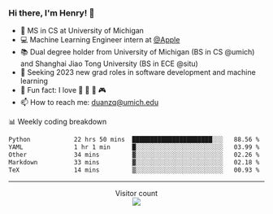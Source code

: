 ### Hi there, I'm Henry! 👋

- 🔭 MS in CS at University of Michigan
- 💻 Machine Learning Engineer intern at [@Apple](https://github.com/apple)
- 📚 Dual degree holder from University of Michigan (BS in CS @umich) and Shanghai Jiao Tong University (BS in ECE @situ)
- 🤖 Seeking 2023 new grad roles in software development and machine learning
- 🍁 Fun fact: I love 📸 🏓 🍜 🎮
- 📫 How to reach me: [duanzq@umich.edu](mailto:duanzq@umich.edu)

📊 Weekly coding breakdown
<!--START_SECTION:waka-->

```txt
Python            22 hrs 50 mins  ██████████████████████░░░   88.56 %
YAML              1 hr 1 min      █░░░░░░░░░░░░░░░░░░░░░░░░   03.99 %
Other             34 mins         ▓░░░░░░░░░░░░░░░░░░░░░░░░   02.26 %
Markdown          33 mins         ▓░░░░░░░░░░░░░░░░░░░░░░░░   02.18 %
TeX               14 mins         ▒░░░░░░░░░░░░░░░░░░░░░░░░   00.93 %
```

<!--END_SECTION:waka-->

***
<p align="center"> 
  Visitor count<br>
  <img src="https://profile-counter.glitch.me/zlzq-duanzq/count.svg" />
</p>

<!-- ![Henry Duan's GitHub stats](https://github-readme-stats.vercel.app/api?username=zlzq-duanzq&show_icons=true)

![trophy](https://github-profile-trophy.vercel.app/?username=zlzq-duanzq&column=7)

[![Top Langs](https://github-readme-stats.vercel.app/api/top-langs/?username=zlzq-duanzq&layout=compact)](https://github.com/zlzq-duanzq/github-readme-stats) -->
